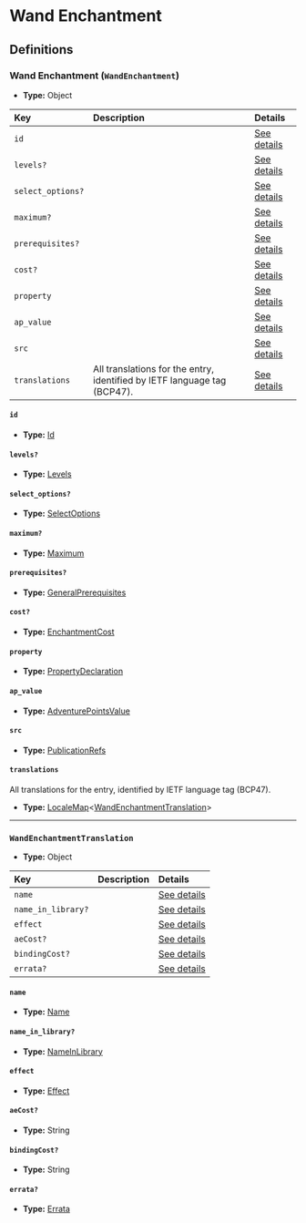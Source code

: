 # Wand Enchantment

## Definitions

### <a name="WandEnchantment"></a> Wand Enchantment (`WandEnchantment`)

- **Type:** Object

Key | Description | Details
:-- | :-- | :--
`id` |  | <a href="#WandEnchantment/id">See details</a>
`levels?` |  | <a href="#WandEnchantment/levels">See details</a>
`select_options?` |  | <a href="#WandEnchantment/select_options">See details</a>
`maximum?` |  | <a href="#WandEnchantment/maximum">See details</a>
`prerequisites?` |  | <a href="#WandEnchantment/prerequisites">See details</a>
`cost?` |  | <a href="#WandEnchantment/cost">See details</a>
`property` |  | <a href="#WandEnchantment/property">See details</a>
`ap_value` |  | <a href="#WandEnchantment/ap_value">See details</a>
`src` |  | <a href="#WandEnchantment/src">See details</a>
`translations` | All translations for the entry, identified by IETF language tag (BCP47). | <a href="#WandEnchantment/translations">See details</a>

#### <a name="WandEnchantment/id"></a> `id`

- **Type:** <a href="#Id">Id</a>

#### <a name="WandEnchantment/levels"></a> `levels?`

- **Type:** <a href="#Levels">Levels</a>

#### <a name="WandEnchantment/select_options"></a> `select_options?`

- **Type:** <a href="#SelectOptions">SelectOptions</a>

#### <a name="WandEnchantment/maximum"></a> `maximum?`

- **Type:** <a href="#Maximum">Maximum</a>

#### <a name="WandEnchantment/prerequisites"></a> `prerequisites?`

- **Type:** <a href="../_Prerequisite.md#GeneralPrerequisites">GeneralPrerequisites</a>

#### <a name="WandEnchantment/cost"></a> `cost?`

- **Type:** <a href="#EnchantmentCost">EnchantmentCost</a>

#### <a name="WandEnchantment/property"></a> `property`

- **Type:** <a href="#PropertyDeclaration">PropertyDeclaration</a>

#### <a name="WandEnchantment/ap_value"></a> `ap_value`

- **Type:** <a href="#AdventurePointsValue">AdventurePointsValue</a>

#### <a name="WandEnchantment/src"></a> `src`

- **Type:** <a href="../source/_PublicationRef.md#PublicationRefs">PublicationRefs</a>

#### <a name="WandEnchantment/translations"></a> `translations`

All translations for the entry, identified by IETF language tag (BCP47).

- **Type:** <a href="../_LocaleMap.md#LocaleMap">LocaleMap</a>&lt;<a href="#WandEnchantmentTranslation">WandEnchantmentTranslation</a>&gt;

---

### <a name="WandEnchantmentTranslation"></a> `WandEnchantmentTranslation`

- **Type:** Object

Key | Description | Details
:-- | :-- | :--
`name` |  | <a href="#WandEnchantmentTranslation/name">See details</a>
`name_in_library?` |  | <a href="#WandEnchantmentTranslation/name_in_library">See details</a>
`effect` |  | <a href="#WandEnchantmentTranslation/effect">See details</a>
`aeCost?` |  | <a href="#WandEnchantmentTranslation/aeCost">See details</a>
`bindingCost?` |  | <a href="#WandEnchantmentTranslation/bindingCost">See details</a>
`errata?` |  | <a href="#WandEnchantmentTranslation/errata">See details</a>

#### <a name="WandEnchantmentTranslation/name"></a> `name`

- **Type:** <a href="#Name">Name</a>

#### <a name="WandEnchantmentTranslation/name_in_library"></a> `name_in_library?`

- **Type:** <a href="#NameInLibrary">NameInLibrary</a>

#### <a name="WandEnchantmentTranslation/effect"></a> `effect`

- **Type:** <a href="#Effect">Effect</a>

#### <a name="WandEnchantmentTranslation/aeCost"></a> `aeCost?`

- **Type:** String

#### <a name="WandEnchantmentTranslation/bindingCost"></a> `bindingCost?`

- **Type:** String

#### <a name="WandEnchantmentTranslation/errata"></a> `errata?`

- **Type:** <a href="../source/_Erratum.md#Errata">Errata</a>
